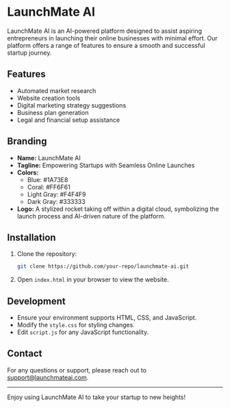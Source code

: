 # LaunchMate AI

LaunchMate AI is an AI-powered platform designed to assist aspiring entrepreneurs in launching their online businesses with minimal effort. Our platform offers a range of features to ensure a smooth and successful startup journey.

## Features
- Automated market research
- Website creation tools
- Digital marketing strategy suggestions
- Business plan generation
- Legal and financial setup assistance

## Branding
- **Name:** LaunchMate AI
- **Tagline:** Empowering Startups with Seamless Online Launches
- **Colors:**
  - Blue: #1A73E8
  - Coral: #FF6F61
  - Light Gray: #F4F4F9
  - Dark Gray: #333333
- **Logo:** A stylized rocket taking off within a digital cloud, symbolizing the launch process and AI-driven nature of the platform.

## Installation

1. Clone the repository:
   ```bash
   git clone https://github.com/your-repo/launchmate-ai.git
   ```
2. Open `index.html` in your browser to view the website.

## Development

- Ensure your environment supports HTML, CSS, and JavaScript.
- Modify the `style.css` for styling changes.
- Edit `script.js` for any JavaScript functionality.

## Contact
For any questions or support, please reach out to support@launchmateai.com.

---

Enjoy using LaunchMate AI to take your startup to new heights!